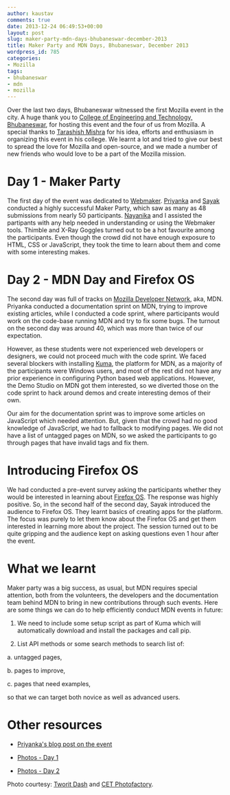 ```yaml
---
author: kaustav
comments: true
date: 2013-12-24 06:49:53+00:00
layout: post
slug: maker-party-mdn-days-bhubaneswar-december-2013
title: Maker Party and MDN Days, Bhubaneswar, December 2013
wordpress_id: 785
categories:
- Mozilla
tags:
- bhubaneswar
- mdn
- mozilla
---
```


Over the last two days, Bhubaneswar witnessed the first Mozilla event in the city. A huge thank you to [College of Engineering and Technology, Bhubaneswar](http://www.cet.edu.in), for hosting this event and the four of us from Mozilla. A special thanks to [Tarashish Mishra](http://tarashish.com/) for his idea, efforts and enthusiasm in organizing this event in his college. We learnt a lot and tried to give our best to spread the love for Mozilla and open-source, and we made a number of new friends who would love to be a part of the Mozilla mission.<!-- more -->



# Day 1 - Maker Party



The first day of the event was dedicated to [Webmaker](https://webmaker.org). [Priyanka](http://priynag.in) and [Sayak](http://sayak.in) conducted a highly successful Maker Party, which saw as many as 48 submissions from nearly 50 participants. [Nayanika](https://twitter.com/nayan_nayan) and I assisted the partipants with any help needed in understanding or using the Webmaker tools. Thimble and X-Ray Goggles turned out to be a hot favourite among the participants. Even though the crowd did not have enough exposure to HTML, CSS or JavaScript, they took the time to learn about them and come with some interesting makes.



# Day 2 - MDN Day and Firefox OS



The second day was full of tracks on [Mozilla Developer Network](https://developer.mozilla.org), aka, MDN. Priyanka conducted a documentation sprint on MDN, trying to improve existing articles, while I conducted a code sprint, where participants would work on the code-base running MDN and try to fix some bugs. The turnout on the second day was around 40, which was more than twice of our expectation.

However, as these students were not experienced web developers or designers, we could not proceed much with the code sprint. We faced several blockers with installing [Kuma](https://github.com/mozilla/kuma), the platform for MDN, as a majority of the participants were Windows users, and most of the rest did not have any prior experience in configuring Python based web applications. However, the Demo Studio on MDN got them interested, so we diverted those on the code sprint to hack around demos and create interesting demos of their own.

Our aim for the documentation sprint was to improve some articles on JavaScript which needed attention. But, given that the crowd had no good knowledge of JavaScript, we had to fallback to modifying pages. We did not have a list of untagged pages on MDN, so we asked the participants to go through pages that have invalid tags and fix them.



# Introducing Firefox OS



We had conducted a pre-event survey asking the participants whether they would be interested in learning about [Firefox OS](https://firefox.com/os). The response was highly positive. So, in the second half of the second day, Sayak introduced the audience to Firefox OS. They learnt basics of creating apps for the platform. The focus was purely to let them know about the Firefox OS and get them interested in learning more about the project. The session turned out to be quite gripping and the audience kept on asking questions even 1 hour after the event.



# What we learnt



Maker party was a big success, as usual, but MDN requires special attention, both from the volunteers, the developers and the documentation team behind MDN to bring in new contributions through such events. Here are some things we can do to help efficiently conduct MDN events in future:





  1. We need to include some setup script as part of Kuma which will automatically download and install the packages and call pip.


  2. List API methods or some search methods to search list of:  

a. untagged pages,  

b. pages to improve,  

c. pages that need examples,  

so that we can target both novice as well as advanced users.





# Other resources







  * [Priyanka's blog post on the event](http://priyankaivy.blogspot.in/2013/12/maker-party-and-mdn-day-at-bhubaneshwar.html)


  * [Photos - Day 1](https://www.facebook.com/media/set/?set=a.595422503861238.1073741861.471277656275724)


  * [Photos - Day 2](http://www.flickr.com/photos/kaustav_das_modak/sets/72157638976534366/)



Photo courtesy: [Tworit Dash](https://www.facebook.com/tworit.dash) and [CET Photofactory](https://www.facebook.com/CetPhotofactory).

